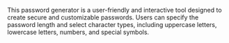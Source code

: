 This password generator is a user-friendly and interactive tool designed to create secure and customizable passwords. Users can specify the password length and select character types, including uppercase letters, lowercase letters, numbers, and special symbols.
